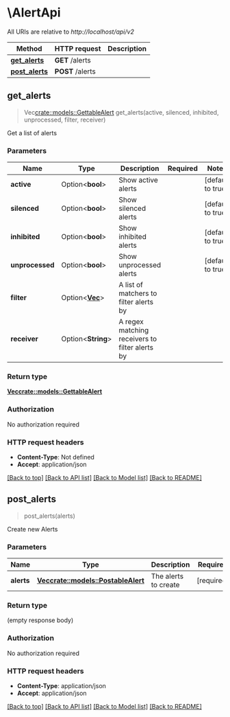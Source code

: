 # \AlertApi

All URIs are relative to *http://localhost/api/v2*

Method | HTTP request | Description
------------- | ------------- | -------------
[**get_alerts**](AlertApi.md#get_alerts) | **GET** /alerts | 
[**post_alerts**](AlertApi.md#post_alerts) | **POST** /alerts | 



## get_alerts

> Vec<crate::models::GettableAlert> get_alerts(active, silenced, inhibited, unprocessed, filter, receiver)


Get a list of alerts

### Parameters


Name | Type | Description  | Required | Notes
------------- | ------------- | ------------- | ------------- | -------------
**active** | Option<**bool**> | Show active alerts |  |[default to true]
**silenced** | Option<**bool**> | Show silenced alerts |  |[default to true]
**inhibited** | Option<**bool**> | Show inhibited alerts |  |[default to true]
**unprocessed** | Option<**bool**> | Show unprocessed alerts |  |[default to true]
**filter** | Option<[**Vec<String>**](String.md)> | A list of matchers to filter alerts by |  |
**receiver** | Option<**String**> | A regex matching receivers to filter alerts by |  |

### Return type

[**Vec<crate::models::GettableAlert>**](gettableAlert.md)

### Authorization

No authorization required

### HTTP request headers

- **Content-Type**: Not defined
- **Accept**: application/json

[[Back to top]](#) [[Back to API list]](../README.md#documentation-for-api-endpoints) [[Back to Model list]](../README.md#documentation-for-models) [[Back to README]](../README.md)


## post_alerts

> post_alerts(alerts)


Create new Alerts

### Parameters


Name | Type | Description  | Required | Notes
------------- | ------------- | ------------- | ------------- | -------------
**alerts** | [**Vec<crate::models::PostableAlert>**](postableAlert.md) | The alerts to create | [required] |

### Return type

 (empty response body)

### Authorization

No authorization required

### HTTP request headers

- **Content-Type**: application/json
- **Accept**: application/json

[[Back to top]](#) [[Back to API list]](../README.md#documentation-for-api-endpoints) [[Back to Model list]](../README.md#documentation-for-models) [[Back to README]](../README.md)

